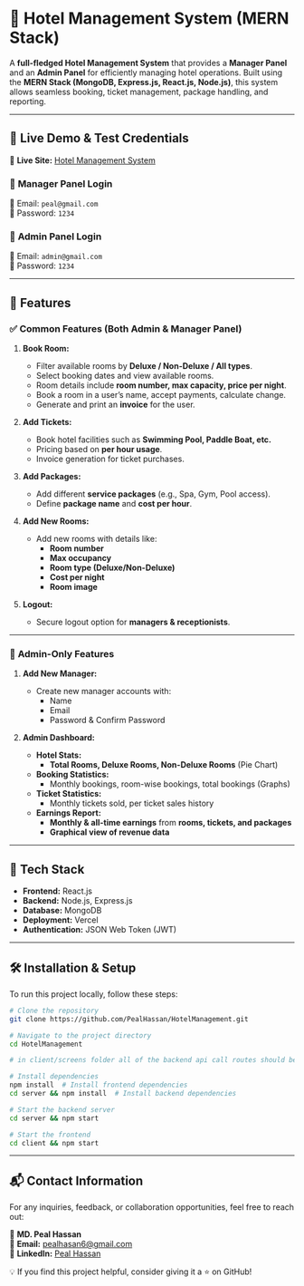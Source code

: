 # 🏨 Hotel Management System (MERN Stack)  

A **full-fledged Hotel Management System** that provides a **Manager Panel** and an **Admin Panel** for efficiently managing hotel operations. Built using the **MERN Stack (MongoDB, Express.js, React.js, Node.js)**, this system allows seamless booking, ticket management, package handling, and reporting.
  
---

## 🚀 **Live Demo & Test Credentials**
🔗 **Live Site:** [Hotel Management System](https://hotel-management-xi-eight.vercel.app/)  

### 🏢 **Manager Panel Login**
📧 Email: `peal@gmail.com`  
🔑 Password: `1234`  

### 🔑 **Admin Panel Login**
📧 Email: `admin@gmail.com`  
🔑 Password: `1234`  

---

## 📌 Features

### ✅ **Common Features (Both Admin & Manager Panel)**  
1. **Book Room:**  
   - Filter available rooms by **Deluxe / Non-Deluxe / All types**.  
   - Select booking dates and view available rooms.  
   - Room details include **room number, max capacity, price per night**.  
   - Book a room in a user’s name, accept payments, calculate change.  
   - Generate and print an **invoice** for the user.  

2. **Add Tickets:**  
   - Book hotel facilities such as **Swimming Pool, Paddle Boat, etc.**  
   - Pricing based on **per hour usage**.  
   - Invoice generation for ticket purchases.  

3. **Add Packages:**  
   - Add different **service packages** (e.g., Spa, Gym, Pool access).  
   - Define **package name** and **cost per hour**.  

4. **Add New Rooms:**  
   - Add new rooms with details like:  
     - **Room number**  
     - **Max occupancy**  
     - **Room type (Deluxe/Non-Deluxe)**  
     - **Cost per night**  
     - **Room image**  

5. **Logout:**  
   - Secure logout option for **managers & receptionists**.  

---

### 🔑 **Admin-Only Features**
1. **Add New Manager:**  
   - Create new manager accounts with:  
     - Name  
     - Email  
     - Password & Confirm Password  

2. **Admin Dashboard:**  
   - **Hotel Stats:**  
     - **Total Rooms, Deluxe Rooms, Non-Deluxe Rooms** (Pie Chart)  
   - **Booking Statistics:**  
     - Monthly bookings, room-wise bookings, total bookings (Graphs)  
   - **Ticket Statistics:**  
     - Monthly tickets sold, per ticket sales history  
   - **Earnings Report:**  
     - **Monthly & all-time earnings** from **rooms, tickets, and packages**  
     - **Graphical view of revenue data**  

---

## 🎯 **Tech Stack**
- **Frontend:** React.js  
- **Backend:** Node.js, Express.js  
- **Database:** MongoDB  
- **Deployment:** Vercel  
- **Authentication:** JSON Web Token (JWT)  

---


## 🛠️ **Installation & Setup**
To run this project locally, follow these steps:  

```bash
# Clone the repository
git clone https://github.com/PealHassan/HotelManagement.git

# Navigate to the project directory
cd HotelManagement

# in client/screens folder all of the backend api call routes should be update. Remove the prefix 'https://hotel-management-server-eight.vercel.app' from the api call url to run the project locally. 

# Install dependencies
npm install  # Install frontend dependencies
cd server && npm install  # Install backend dependencies

# Start the backend server
cd server && npm start  

# Start the frontend
cd client && npm start

```

---

## 📬 **Contact Information**

For any inquiries, feedback, or collaboration opportunities, feel free to reach out:  

👤 **MD. Peal Hassan**  
📧 **Email:** [pealhasan6@gmail.com](mailto:pealhasan6@gmail.com)  
🔗 **LinkedIn:** [Peal Hassan](https://www.linkedin.com/in/pealhassan/)  

💡 If you find this project helpful, consider giving it a ⭐ on GitHub!

